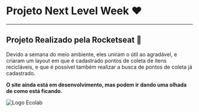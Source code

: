 # Projeto Next Level Week :heart:

---

## Projeto Realizado pela Rocketseat :rocket:

Devido a semana do meio ambiente, eles uniram o útil ao agradável, e criaram um layout em que é cadastrado pontos de coleta de itens recicláveis, e que é possível também realizar a busca de pontos de coleta já cadastrado.

**O site ainda está em desenvolvimento, mas podem ir dando uma olhada de como está ficando.**

![Logo Ecolab](https://raw.githubusercontent.com/lucasrrocha/nlw/4f305efc0f77e0b80158c50c2710015624bada43/assets/logo.svg)
